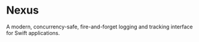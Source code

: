 # Nexus
A modern, concurrency-safe, fire-and-forget logging and tracking interface for Swift applications.
